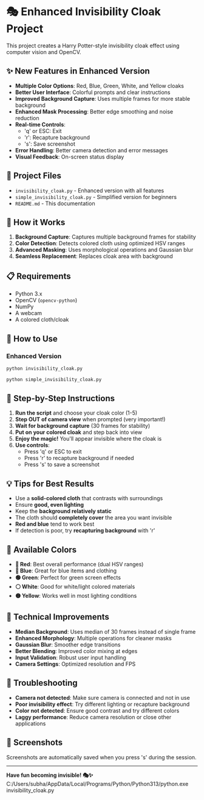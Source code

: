 # 🎭 Enhanced Invisibility Cloak Project

This project creates a Harry Potter-style invisibility cloak effect using computer vision and OpenCV.

## ✨ New Features in Enhanced Version

- **Multiple Color Options**: Red, Blue, Green, White, and Yellow cloaks
- **Better User Interface**: Colorful prompts and clear instructions
- **Improved Background Capture**: Uses multiple frames for more stable background
- **Enhanced Mask Processing**: Better edge smoothing and noise reduction
- **Real-time Controls**:
  - 'q' or ESC: Exit
  - 'r': Recapture background
  - 's': Save screenshot
- **Error Handling**: Better camera detection and error messages
- **Visual Feedback**: On-screen status display

## 📁 Project Files

- `invisibility_cloak.py` - Enhanced version with all features
- `simple_invisibility_cloak.py` - Simplified version for beginners
- `README.md` - This documentation

## 🎯 How it Works

1. **Background Capture**: Captures multiple background frames for stability
2. **Color Detection**: Detects colored cloth using optimized HSV ranges
3. **Advanced Masking**: Uses morphological operations and Gaussian blur
4. **Seamless Replacement**: Replaces cloak area with background

## 📋 Requirements

- Python 3.x
- OpenCV (`opencv-python`)
- NumPy
- A webcam
- A colored cloth/cloak

## 🚀 How to Use

### Enhanced Version

```bash
python invisibility_cloak.py
```

```bash
python simple_invisibility_cloak.py
```

## 📖 Step-by-Step Instructions

1. **Run the script** and choose your cloak color (1-5)
2. **Step OUT of camera view** when prompted (very important!)
3. **Wait for background capture** (30 frames for stability)
4. **Put on your colored cloak** and step back into view
5. **Enjoy the magic!** You'll appear invisible where the cloak is
6. **Use controls**:
   - Press 'q' or ESC to exit
   - Press 'r' to recapture background if needed
   - Press 's' to save a screenshot

## 💡 Tips for Best Results

- Use a **solid-colored cloth** that contrasts with surroundings
- Ensure **good, even lighting**
- Keep the **background relatively static**
- The cloth should **completely cover** the area you want invisible
- **Red and blue** tend to work best
- If detection is poor, try **recapturing background** with 'r'

## 🎨 Available Colors

- **🔴 Red**: Best overall performance (dual HSV ranges)
- **🔵 Blue**: Great for blue items and clothing
- **🟢 Green**: Perfect for green screen effects
- **⚪ White**: Good for white/light colored materials
- **🟡 Yellow**: Works well in most lighting conditions

## 🔧 Technical Improvements

- **Median Background**: Uses median of 30 frames instead of single frame
- **Enhanced Morphology**: Multiple operations for cleaner masks
- **Gaussian Blur**: Smoother edge transitions
- **Better Blending**: Improved color mixing at edges
- **Input Validation**: Robust user input handling
- **Camera Settings**: Optimized resolution and FPS

## 🐛 Troubleshooting

- **Camera not detected**: Make sure camera is connected and not in use
- **Poor invisibility effect**: Try different lighting or recapture background
- **Color not detected**: Ensure good contrast and try different colors
- **Laggy performance**: Reduce camera resolution or close other applications

## 📸 Screenshots

Screenshots are automatically saved when you press 's' during the session.

---

**Have fun becoming invisible! 🎭✨**
C:/Users/subha/AppData/Local/Programs/Python/Python313/python.exe invisibility_cloak.py
